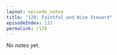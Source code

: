 ```yaml
---
layout: episode_notes
title: "128: Faithful and Wise Steward"
episodeIndex: 131
permalink: /128
---
```

No notes yet.

